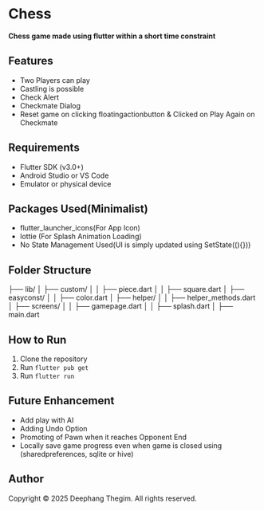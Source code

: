 # Chess

**Chess game made using flutter within a short time constraint**

## Features

- Two Players can play
- Castling is possible
- Check Alert
- Checkmate Dialog
- Reset game on clicking floatingactionbutton & Clicked on Play Again on Checkmate

## Requirements

- Flutter SDK (v3.0+)
- Android Studio or VS Code
- Emulator or physical device

## Packages Used(Minimalist)

- flutter_launcher_icons(For App Icon)
- lottie (For Splash Animation Loading)
- No State Management Used(UI is simply updated using SetState((){}))

## Folder Structure

├── lib/
│ ├── custom/
│ │ ├── piece.dart
│ │ ├── square.dart
│ ├── easyconst/
│ │ ├── color.dart
│ ├── helper/
│ │ ├── helper_methods.dart
│ ├── screens/
│ │ ├── gamepage.dart
│ │ ├── splash.dart
│ ├── main.dart

## How to Run

1. Clone the repository
2. Run `flutter pub get`
3. Run `flutter run`

## Future Enhancement

- Add play with AI
- Adding Undo Option
- Promoting of Pawn when it reaches Opponent End
- Locally save game progress even when game is closed using (sharedpreferences, sqlite or hive)

## Author

Copyright © 2025 Deephang Thegim. All rights reserved.
